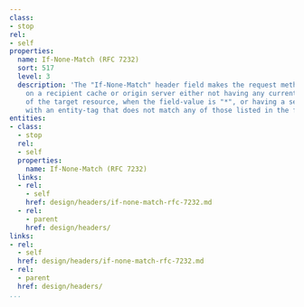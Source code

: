 ```yaml
---
class:
- stop
rel:
- self
properties:
  name: If-None-Match (RFC 7232)
  sort: 517
  level: 3
  description: 'The "If-None-Match" header field makes the request method conditional
    on a recipient cache or origin server either not having any current representation
    of the target resource, when the field-value is "*", or having a selected representation
    with an entity-tag that does not match any of those listed in the field-value. '
entities:
- class:
  - stop
  rel:
  - self
  properties:
    name: If-None-Match (RFC 7232)
  links:
  - rel:
    - self
    href: design/headers/if-none-match-rfc-7232.md
  - rel:
    - parent
    href: design/headers/
links:
- rel:
  - self
  href: design/headers/if-none-match-rfc-7232.md
- rel:
  - parent
  href: design/headers/
...
```

